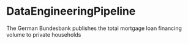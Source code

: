 # DataEngineeringPipeline
The German Bundesbank publishes the total mortgage loan financing volume to private  households
